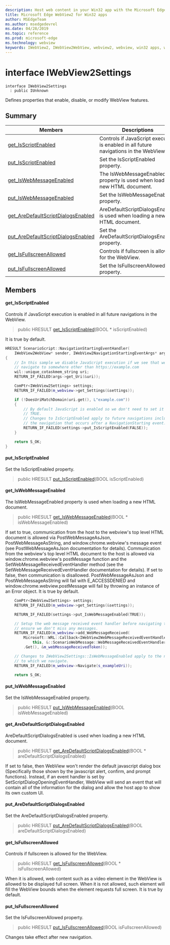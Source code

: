 ```yaml
---
description: Host web content in your Win32 app with the Microsoft Edge WebView2 control
title: Microsoft Edge WebView2 for Win32 apps
author: MSEdgeTeam
ms.author: msedgedevrel
ms.date: 04/28/2019
ms.topic: reference
ms.prod: microsoft-edge
ms.technology: webview
keywords: IWebView2, IWebView2WebView, webview2, webview, win32 apps, win32, edge
---
```


# interface IWebView2Settings 

```
interface IWebView2Settings
  : public IUnknown
```

Defines properties that enable, disable, or modify WebView features.

## Summary

 Members                        | Descriptions
--------------------------------|---------------------------------------------
[get_IsScriptEnabled](#get_isscriptenabled) | Controls if JavaScript execution is enabled in all future navigations in the WebView.
[put_IsScriptEnabled](#put_isscriptenabled) | Set the IsScriptEnabled property.
[get_IsWebMessageEnabled](#get_iswebmessageenabled) | The IsWebMessageEnabled property is used when loading a new HTML document.
[put_IsWebMessageEnabled](#put_iswebmessageenabled) | Set the IsWebMessageEnabled property.
[get_AreDefaultScriptDialogsEnabled](#get_aredefaultscriptdialogsenabled) | AreDefaultScriptDialogsEnabled is used when loading a new HTML document.
[put_AreDefaultScriptDialogsEnabled](#put_aredefaultscriptdialogsenabled) | Set the AreDefaultScriptDialogsEnabled property.
[get_IsFullscreenAllowed](#get_isfullscreenallowed) | Controls if fullscreen is allowed for the WebView.
[put_IsFullscreenAllowed](#put_isfullscreenallowed) | Set the IsFullscreenAllowed property.

## Members

#### get_IsScriptEnabled 

Controls if JavaScript execution is enabled in all future navigations in the WebView.

> public HRESULT [get_IsScriptEnabled](#interface_i_web_view2_settings_1aa2867d2d39d23dfe394126e43c53e615)(BOOL * isScriptEnabled)

It is true by default.

```cpp
HRESULT ScenarioScript::NavigationStartingEventHandler(
    IWebView2WebView* sender, IWebView2NavigationStartingEventArgs* args)
{
    // In this sample we disable JavaScript execution if we see that we ever
    // navigate to somewhere other than https://example.com
    wil::unique_cotaskmem_string uri;
    RETURN_IF_FAILED(args->get_Uri(&uri));

    ComPtr<IWebView2Settings> settings;
    RETURN_IF_FAILED(m_webview->get_Settings(&settings));

    if (!DoesUriMatchDomain(uri.get(), L"example.com"))
    {
        // By default JavaScript is enabled so we don't need to set it to
        // TRUE.
        // Changes to IsScriptEnabled apply to future navigations including
        // the navigation that occurs after a NavigationStarting event.
        RETURN_IF_FAILED(settings->put_IsScriptEnabled(FALSE));
    }

    return S_OK;
}
```

#### put_IsScriptEnabled 

Set the IsScriptEnabled property.

> public HRESULT [put_IsScriptEnabled](#interface_i_web_view2_settings_1a900fc1446d14dcdf59323562ea5fc5f8)(BOOL isScriptEnabled)

#### get_IsWebMessageEnabled 

The IsWebMessageEnabled property is used when loading a new HTML document.

> public HRESULT [get_IsWebMessageEnabled](#interface_i_web_view2_settings_1af7a834cbd32878793484b3e7ecd40ab9)(BOOL * isWebMessageEnabled)

If set to true, communication from the host to the webview's top level HTML document is allowed via PostWebMessageAsJson, PostWebMessageAsString, and window.chrome.webview's message event (see PostWebMessageAsJson documentation for details). Communication from the webview's top level HTML document to the host is allowed via window.chrome.webview's postMessage function and the SetWebMessageReceivedEventHandler method (see the SetWebMessageReceivedEventHandler documentation for details). If set to false, then communication is disallowed. PostWebMessageAsJson and PostWebMessageAsString will fail with E_ACCESSDENIED and window.chrome.webview.postMessage will fail by throwing an instance of an Error object. It is true by default.

```cpp
    ComPtr<IWebView2Settings> settings;
    RETURN_IF_FAILED(m_webview->get_Settings(&settings));

    RETURN_IF_FAILED(settings->put_IsWebMessageEnabled(TRUE));

    // Setup the web message received event handler before navigating to
    // ensure we don't miss any messages.
    RETURN_IF_FAILED(m_webview->add_WebMessageReceived(
        Microsoft::WRL::Callback<IWebView2WebMessageReceivedEventHandler>(
            this, &::ScenarioWebMessage::WebMessageReceivedEventHandler)
        .Get(), &m_webMessageReceivedToken));

    // Changes to IWebView2Settings::IsWebMessageEnabled apply to the next document
    // to which we navigate.
    RETURN_IF_FAILED(m_webview->Navigate(s_exampleUri));

    return S_OK;
```

#### put_IsWebMessageEnabled 

Set the IsWebMessageEnabled property.

> public HRESULT [put_IsWebMessageEnabled](#interface_i_web_view2_settings_1a6883867d6600084e24a9d62c250e294f)(BOOL isWebMessageEnabled)

#### get_AreDefaultScriptDialogsEnabled 

AreDefaultScriptDialogsEnabled is used when loading a new HTML document.

> public HRESULT [get_AreDefaultScriptDialogsEnabled](#interface_i_web_view2_settings_1a51946197a68a096527a03689d62b73e2)(BOOL * areDefaultScriptDialogsEnabled)

If set to false, then WebView won't render the default javascript dialog box (Specifically those shown by the javascript alert, confirm, and prompt functions). Instead, if an event handler is set by SetScriptDialogOpeningEventHandler, WebView will send an event that will contain all of the information for the dialog and allow the host app to show its own custom UI.

#### put_AreDefaultScriptDialogsEnabled 

Set the AreDefaultScriptDialogsEnabled property.

> public HRESULT [put_AreDefaultScriptDialogsEnabled](#interface_i_web_view2_settings_1afe873806f6e98b75922a937d0af21dbf)(BOOL areDefaultScriptDialogsEnabled)

#### get_IsFullscreenAllowed 

Controls if fullscreen is allowed for the WebView.

> public HRESULT [get_IsFullscreenAllowed](#interface_i_web_view2_settings_1aff1d9dc0947e403664cc6d177355d0ff)(BOOL * isFullscreenAllowed)

When it is allowed, web content such as a video element in the WebView is allowed to be displayed full screen. When it is not allowed, such element will fill the WebView bounds when the element requests full screen. It is true by default.

#### put_IsFullscreenAllowed 

Set the IsFullscreenAllowed property.

> public HRESULT [put_IsFullscreenAllowed](#interface_i_web_view2_settings_1a10ef13244a7db2ce525dfc7502f79d97)(BOOL isFullscreenAllowed)

Changes take effect after new navigation.
